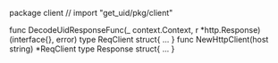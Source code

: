 package client // import "get_uid/pkg/client"

func DecodeUidResponseFunc(_ context.Context, r *http.Response) (interface{}, error)
type ReqClient struct{ ... }
    func NewHttpClient(host string) *ReqClient
type Response struct{ ... }

